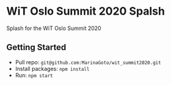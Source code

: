 # WiT Oslo Summit 2020 Spalsh  

Splash for the WiT Oslo Summit 2020 

## Getting Started

- Pull repo: `git@github.com:MarinaGoto/wit_summit2020.git`
- Install packages: `npm install` 
- Run: `npm start` 
